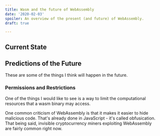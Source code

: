 ```yaml
---
title: Wasm and the future of WebAssembly
date: '2020-02-03'
spoiler: An overview of the present (and future) of WebAssembly.
draft: true

---
```


## Current State


## Predictions of the Future

These are some of the things I think will happen in the future.

### Permissions and Restrictions

One of the things I would like to see is a way to limit the computational resources that a wasm binary may access. 

One common criticism of WebAssembly is that it makes it easier to hide malicious code. That's already done in JavaScript - it's called obfusication. That being said, invisible cryptocurrency miners exploiting WebAssembly are fairly common right now.

